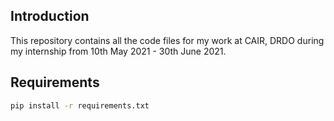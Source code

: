 ## Introduction
This repository contains all the code files for my work at CAIR, DRDO during my internship from 10th May 2021 - 30th June 2021.

## Requirements
```sh
pip install -r requirements.txt
```